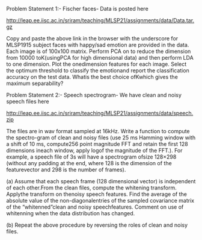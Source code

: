 Problem Statement 1:- Fischer faces- Data is posted here

http://leap.ee.iisc.ac.in/sriram/teaching/MLSP21/assignments/data/Data.tar.gz

Copy and paste the above link in the browser with the underscore for MLSP1915 subject faces with happy/sad emotion are provided in the data.  Each image is of 100x100 matrix.  Perform PCA on to reduce the dimension from 10000 toK(usingPCA for high dimensional data) and then perform LDA to one dimension. Plot the onedimension features for each image. Select the optimum threshold to classify the emotionand report the classification accuracy on the test data. Whatis the best choice ofKwhich gives the maximum separability?

Problem Statement 2:- Speech spectrogram- We have clean and noisy speech files here

http://leap.ee.iisc.ac.in/sriram/teaching/MLSP21/assignments/data/speech.zip

The files are in wav format sampled at 16kHz. Write a function to compute the spectro-gram of clean and noisy files (use 25 ms Hamming window with a shift of 10 ms, compute256 point magnitude FFT and retain the first 128 dimensions ineach window, apply logof the magnitude of the FFT.). For example, a speech file of 3s will have a spectrogram ofsize 128×298 (without any padding at the end, where 128 is the dimension of the featurevector and 298 is the number of frames).

(a) Assume that each speech frame (128 dimensional vector) is independent of each other.From the clean files, compute the whitening transform. Applythe transform on thenoisy speech features. Find the average of the absolute value of the non-diagonalentries of the sampled covariance matrix of the “whitenned”clean and noisy speechfeatures. Comment on use of whitenning when the data distribution has changed.

(b) Repeat the above procedure by reversing the roles of clean and noisy files.
